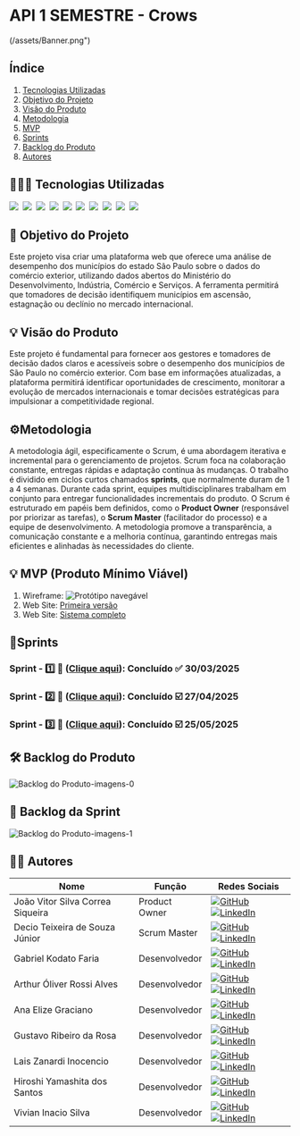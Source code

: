 # **API 1 SEMESTRE - Crows**
(/assets/Banner.png")

## Índice
1. [Tecnologias Utilizadas](#-tecnologias-utilizadas)
2. [Objetivo do Projeto](#-objetivo-do-projeto)
3. [Visão do Produto](#-visão-do-produto)
4. [Metodologia](#%EF%B8%8F-metodologia)
5. [MVP](#-mvp-produto-mínimo-viável)
6. [Sprints](#-sprints)
7. [Backlog do Produto](#%EF%B8%8F-backlog-do-produto)
8. [Autores](#-autores)

## 👨🏻‍💻 Tecnologias Utilizadas

<img src="https://img.shields.io/badge/Python-blue.svg?style=for-the-badge&logo=Python&logoColor=white"></imag>&nbsp;
<img src="https://img.shields.io/badge/Flask-green.svg?style=for-the-badge&logo=flask&logoColor=white"></imag>&nbsp;
<img src="https://img.shields.io/badge/Google Colab-yellow.svg?style=for-the-badge&logo=googlecolab&logoColor=white"></imag>&nbsp;
<img src="https://img.shields.io/badge/Visual Studio COde-blue.svg?style=for-the-badge"></imag>&nbsp;
<img src="https://img.shields.io/badge/Figma-red.svg?style=for-the-badge&logo=Figma&logoColor=white"></imag>&nbsp;
<img src="https://img.shields.io/badge/Htmlt5-orange.svg?style=for-the-badge&logo=html5&logoColor=white"></imag>&nbsp;
<img src="https://img.shields.io/badge/CSS3-yellow.svg?style=for-the-badge&logo=css3&logoColor=white"></imag>&nbsp;
<img src="https://img.shields.io/badge/Jira-blue.svg?style=for-the-badge&logo=jira&logoColor=white"></imag>&nbsp;
<img src="https://img.shields.io/badge/GitHub-black.svg?style=for-the-badge&logo=GitHub&logoColor=white"></imag>&nbsp;
<img src="https://img.shields.io/badge/Git-red.svg?style=for-the-badge&logo=Git&logoColor=white"></imag>&nbsp;


## 🎯 Objetivo do Projeto
Este projeto visa criar uma plataforma web que oferece uma análise de desempenho dos municípios do estado São Paulo sobre o dados do comércio exterior, utilizando dados abertos do Ministério do Desenvolvimento, Indústria, Comércio e Serviços. A ferramenta permitirá que tomadores de decisão identifiquem municípios em ascensão, estagnação ou declínio no mercado internacional.

## 💡 Visão do Produto
Este projeto é fundamental para fornecer aos gestores e tomadores de decisão dados claros e acessíveis sobre o desempenho dos municípios de São Paulo no comércio exterior. Com base em informações atualizadas, a plataforma permitirá identificar oportunidades de crescimento, monitorar a evolução de mercados internacionais e tomar decisões estratégicas para impulsionar a competitividade regional.

## ⚙️Metodologia
A metodologia ágil, especificamente o Scrum, é uma abordagem iterativa e incremental para o gerenciamento de projetos. Scrum foca na colaboração constante, entregas rápidas e adaptação contínua às mudanças. O trabalho é dividido em ciclos curtos chamados **sprints**, que normalmente duram de 1 a 4 semanas. Durante cada sprint, equipes multidisciplinares trabalham em conjunto para entregar funcionalidades incrementais do produto. O Scrum é estruturado em papéis bem definidos, como o **Product Owner** (responsável por priorizar as tarefas), o **Scrum Master** (facilitador do processo) e a equipe de desenvolvimento. A metodologia promove a transparência, a comunicação constante e a melhoria contínua, garantindo entregas mais eficientes e alinhadas às necessidades do cliente.

## 💡 MVP (Produto Mínimo Viável)

1. Wireframe: ![Protótipo navegável](/assets/protótipo-figma.gif)
2. Web Site: [Primeira versão]()
3. Web Site: [Sistema completo]()


## 📅Sprints 

### Sprint - 1️⃣ 🎯 ([Clique aqui](/)):  Concluído ✅ 30/03/2025

### Sprint - 2️⃣ 🎯 ([Clique aqui](/)):  Concluído ☑️ 27/04/2025

### Sprint - 3️⃣ 🎯 ([Clique aqui](/)):  Concluído ☑️ 25/05/2025



## 🛠️ Backlog do Produto
![Backlog do Produto-imagens-0](https://github.com/user-attachments/assets/5d01e5fc-3553-48d7-a08f-6a751408cf7f)

## 🌱 Backlog da Sprint
![Backlog do Produto-imagens-1](https://github.com/user-attachments/assets/4185786d-691c-4bc6-822a-16aed1b8ded0)



## 👨‍💻 Autores

| Nome      | Função          | Redes Sociais |
|-----------|-----------------|---------------|
| João Vitor Silva Correa Siqueira | Product Owner  | <a href="https://github.com/kakashinho"><img src="https://img.shields.io/badge/GitHub-181717?style=flat&logo=github&logoColor=white" alt="GitHub"></a> <a href="https://www.linkedin.com/in/joao-vitor-siqueira-a2a2a3227/"><img src="https://img.shields.io/badge/LinkedIn-0077B5?style=flat&logo=linkedin&logoColor=white" alt="LinkedIn"></a> |
| Decio Teixeira de Souza Júnior | Scrum Master | <a href="https://github.com/Deciosouza"><img src="https://img.shields.io/badge/GitHub-181717?style=flat&logo=github&logoColor=white" alt="GitHub"></a> <a href="https://www.linkedin.com/in/dcojunior/"><img src="https://img.shields.io/badge/LinkedIn-0077B5?style=flat&logo=linkedin&logoColor=white" alt="LinkedIn"></a> |
| Gabriel Kodato Faria | Desenvolvedor | <a href="https://github.com/Kodatoo"><img src="https://img.shields.io/badge/GitHub-181717?style=flat&logo=github&logoColor=white" alt="GitHub"></a> <a href="https://www.linkedin.com/in/gabriel-kodato-faria-b745742b8/"><img src="https://img.shields.io/badge/LinkedIn-0077B5?style=flat&logo=linkedin&logoColor=white" alt="LinkedIn"></a> |
| Arthur Óliver Rossi Alves | Desenvolvedor | <a href="https://github.com/arthur-oliver"><img src="https://img.shields.io/badge/GitHub-181717?style=flat&logo=github&logoColor=white" alt="GitHub"></a> <a href="https://www.linkedin.com/in/arthur-%C3%B3liver-728123350/"><img src="https://img.shields.io/badge/LinkedIn-0077B5?style=flat&logo=linkedin&logoColor=white" alt="LinkedIn"></a> |
| Ana Elize Graciano | Desenvolvedor | <a href="https://github.com/Ane-Graciano"><img src="https://img.shields.io/badge/GitHub-181717?style=flat&logo=github&logoColor=white" alt="GitHub"></a> <a href="https://www.linkedin.com/in/ana-elize-graciano-107448359/"><img src="https://img.shields.io/badge/LinkedIn-0077B5?style=flat&logo=linkedin&logoColor=white" alt="LinkedIn"></a> |
| Gustavo Ribeiro da Rosa | Desenvolvedor | <a href="https://github.com/gustasvos"><img src="https://img.shields.io/badge/GitHub-181717?style=flat&logo=github&logoColor=white" alt="GitHub"></a> <a href="https://www.linkedin.com/in/gustavo-rosa-46a251180/"><img src="https://img.shields.io/badge/LinkedIn-0077B5?style=flat&logo=linkedin&logoColor=white" alt="LinkedIn"></a> |
| Lais Zanardi Inocencio | Desenvolvedor | <a href="https://github.com/lais-zanardi"><img src="https://img.shields.io/badge/GitHub-181717?style=flat&logo=github&logoColor=white" alt="GitHub"></a> <a href="https://www.linkedin.com/in/lais-zanardi-inocencio/"><img src="https://img.shields.io/badge/LinkedIn-0077B5?style=flat&logo=linkedin&logoColor=white" alt="LinkedIn"></a> |
| Hiroshi Yamashita dos Santos | Desenvolvedor | <a href="https://github.com/Hiroshi-Yamashita-Santos"><img src="https://img.shields.io/badge/GitHub-181717?style=flat&logo=github&logoColor=white" alt="GitHub"></a> <a href="https://www.linkedin.com/in/hiroshi-yamashita-dos-santos-a29440359/"><img src="https://img.shields.io/badge/LinkedIn-0077B5?style=flat&logo=linkedin&logoColor=white" alt="LinkedIn"></a> |
| Vivian Inacio Silva | Desenvolvedor | <a href="https://github.com/Vivian-Inacio"><img src="https://img.shields.io/badge/GitHub-181717?style=flat&logo=github&logoColor=white" alt="GitHub"></a> <a href="https://br.linkedin.com/in/vivian-in%C3%A1cio-silva-469094359"><img src="https://img.shields.io/badge/LinkedIn-0077B5?style=flat&logo=linkedin&logoColor=white" alt="LinkedIn"></a> |
